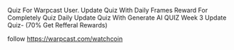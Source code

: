 Quiz For Warpcast User. 
Update Quiz With Daily Frames 
Reward For Completely Quiz 
Daily Update Quiz With Generate AI QUIZ
Week 3 Update Quiz- (70% Get Refferal Rewards) 

follow https://warpcast.com/watchcoin
